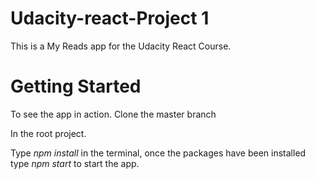 # Udacity-react-Project 1
This is a My Reads app for the Udacity React Course.

# Getting Started

To see the app in action.
Clone the master branch 

In the root project.

Type *npm install* in the terminal, once the packages have been installed type *npm start* to start the app.  

